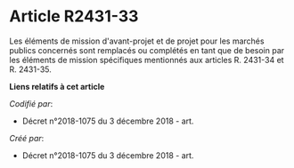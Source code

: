 # Article R2431-33

Les éléments de mission d'avant-projet et de projet pour les marchés publics concernés sont remplacés ou complétés en tant
que de besoin par les éléments de mission spécifiques mentionnés aux articles R. 2431-34 et R. 2431-35.

**Liens relatifs à cet article**

_Codifié par_:

  - Décret n°2018-1075 du 3 décembre 2018 - art.

_Créé par_:

  - Décret n°2018-1075 du 3 décembre 2018 - art.
